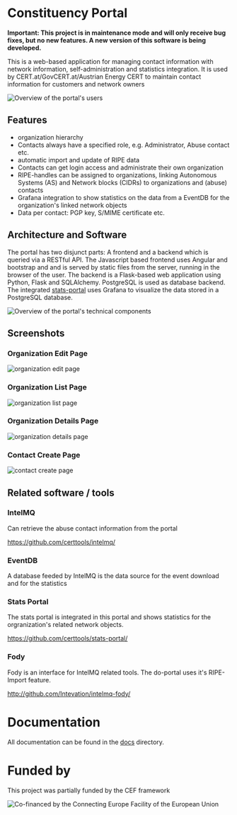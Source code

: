 # Constituency Portal

**Important: This project is in maintenance mode and will only receive bug fixes, but no new features. A new version of this software is being developed.**

This is a web-based application for managing contact information with network information, self-administration and statistics integration.
It is used by CERT.at/GovCERT.at/Austrian Energy CERT to maintain contact information for customers and network owners

![Overview of the portal's users](docs/images/architecture-users.svg)

## Features

- organization hierarchy
- Contacts always have a specified role, e.g. Administrator, Abuse contact etc.
- automatic import and update of RIPE data
- Contacts can get login access and administrate their own organization
- RIPE-handles can be assigned to organizations, linking Autonomous Systems (AS) and Network blocks (CIDRs) to organizations and (abuse) contacts
- Grafana integration to show statistics on the data from a EventDB for the organization's linked network objects
- Data per contact: PGP key, S/MIME certificate etc.

## Architecture and Software

The portal has two disjunct parts: A frontend and a backend which is queried via a RESTful API.
The Javascript based frontend uses Angular and bootstrap and and is served by static files from the server, running in the browser of the user.
The backend is a Flask-based web application using Python, Flask and SQLAlchemy. PostgreSQL is used as database backend.
The integrated [stats-portal](https://github.com/certtools/stats-portal) uses Grafana to visualize the data stored in a PostgreSQL database.

![Overview of the portal's technical components](docs/images/architecture-technical.svg)

## Screenshots

### Organization Edit Page
![organization edit page](docs/images/screenshot1.png?raw=true "")

### Organization List Page
![organization list page](docs/images/screenshot2.png?raw=true "")

### Organization Details Page
![organization details page](docs/images/screenshot3.png?raw=true "")

### Contact Create Page
![contact create page](docs/images/screenshot4.png?raw=true "")

## Related software / tools

### IntelMQ

Can retrieve the abuse contact information from the portal

https://github.com/certtools/intelmq/

### EventDB

A database feeded by IntelMQ is the data source for the event download and for the statistics

### Stats Portal

The stats portal is integrated in this portal and shows statistics for the orgranization's related network objects.

https://github.com/certtools/stats-portal/

### Fody

Fody is an interface for IntelMQ related tools. The do-portal uses it's RIPE-Import feature.

http://github.com/Intevation/intelmq-fody/

# Documentation

All documentation can be found in the [docs](docs/) directory.

# Funded by

This project was partially funded by the CEF framework

![Co-financed by the Connecting Europe Facility of the European Union](docs/images/cef_logo.png)
